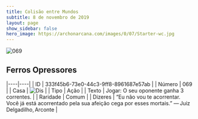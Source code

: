 ```yaml
---
title: Colisão entre Mundos
subtitle: 8 de novembro de 2019
layout: page
show_sidebar: false
hero_image: https://archonarcana.com/images/0/07/Starter-wc.jpg
---
```


![069](https://cdn.keyforgegame.com/media/card_front/pt/452_069_F848692HRPQC_pt.png)

## Ferros Opressores

|----|----|
| ID | 333f45b6-73e0-44c3-9ff8-8961687e57ab |
| Número | 069 |
| Casa | ![Dis](https://archonarcana.com/images/thumb/e/e8/Dis.png/22px-Dis.png "Dis") |
| Tipo | Ação |
| Texto | Jogar: O seu oponente ganha 3 correntes. |
| Raridade | Comum |
| Dizeres | “Eu não vou te acorrentar. Você já está acorrentado pela sua afeição cega por esses mortais.”  — Juiz Delgadilho, Arconte |